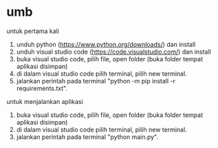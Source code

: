 # umb

untuk pertama kali
1. unduh python (https://www.python.org/downloads/) dan install
2. unduh visual studio code (https://code.visualstudio.com/) dan install
3. buka visual studio code, pilih file, open folder (buka folder tempat aplikasi disimpan)
4. di dalam visual studio code pilih terminal, pilih new terminal.
5. jalankan perintah pada terminal "python -m pip install -r requirements.txt".


untuk menjalankan aplikasi
1. buka visual studio code, pilih file, open folder (buka folder tempat aplikasi disimpan)
2. di dalam visual studio code pilih terminal, pilih new terminal.
3. jalankan perintah pada terminal "python main.py".
